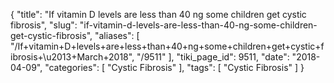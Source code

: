{
    "title": "If vitamin D levels are less than 40 ng some children get cystic fibrosis",
    "slug": "if-vitamin-d-levels-are-less-than-40-ng-some-children-get-cystic-fibrosis",
    "aliases": [
        "/If+vitamin+D+levels+are+less+than+40+ng+some+children+get+cystic+fibrosis+\u2013+March+2018",
        "/9511"
    ],
    "tiki_page_id": 9511,
    "date": "2018-04-09",
    "categories": [
        "Cystic Fibrosis"
    ],
    "tags": [
        "Cystic Fibrosis"
    ]
}